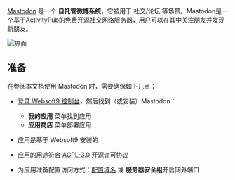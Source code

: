 [Mastodon](https://joinmastodon.org/) 是一个 **自托管微博系统**，它被用于 社交/论坛  等场景。Mastodon是一个基于ActivityPub的免费开源社交网络服务器，用户可以在其中关注朋友并发现新朋友。


![界面](https://libs.websoft9.com/Websoft9/DocsPicture/zh/mastodon/mastodon-gui-websoft9.png)


## 准备

在参阅本文档使用 Mastodon 时，需要确保如下几点：

- [登录 Websoft9 控制台](./login-console)，然后找到（或安装）Mastodon：
  - **我的应用** 菜单找到应用 
  - **应用商店** 菜单部署应用

- 应用是基于 Websoft9 安装的


- 应用的用途符合 [AGPL-3.0](https://opensource.org/licenses/AGPL-3.0) 开源许可协议


- 为应用准备配置访问方式：[配置域名](./domain-set) 或 **服务器安全组**开启网外端口